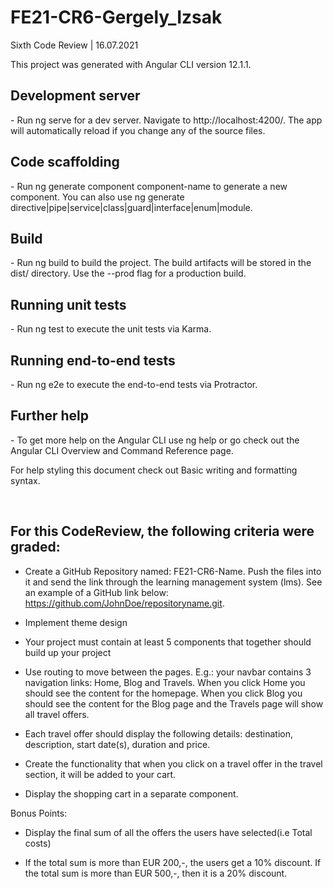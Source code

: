 <h1>FE21-CR6-Gergely_Izsak</h1>

Sixth Code Review | 16.07.2021

This project was generated with Angular CLI version 12.1.1.

<h2>Development server</h2>
 - Run ng serve for a dev server. Navigate to http://localhost:4200/. The app will automatically reload if you change any of the source files.

<h2>Code scaffolding</h2>
 - Run ng generate component component-name to generate a new component. You can also use ng generate directive|pipe|service|class|guard|interface|enum|module.

<h2>Build</h2>
 - Run ng build to build the project. The build artifacts will be stored in the dist/ directory. Use the --prod flag for a production build.

<h2>Running unit tests</h2>
 - Run ng test to execute the unit tests via Karma.

<h2>Running end-to-end tests</h2>
 - Run ng e2e to execute the end-to-end tests via Protractor.

<h2>Further help</h2>
 - To get more help on the Angular CLI use ng help or go check out the Angular CLI Overview and Command Reference page.

For help styling this document check out Basic writing and formatting syntax.

<br><h2>For this CodeReview, the following criteria were graded:</h2>
 - Create a GitHub Repository named: FE21-CR6-Name. Push the files into it and send the link through the learning management system (lms). See an example of a GitHub link below: https://github.com/JohnDoe/repositoryname.git.

 - Implement theme design

 - Your project must contain at least 5 components that together should build up your project

 - Use routing to move between the pages. E.g.: your navbar contains 3 navigation links: Home, Blog and Travels. When you click Home you should see the content for the homepage. When you click Blog you should see the content for the Blog page and the Travels page will show all travel offers.

 - Each travel offer should display the following details: destination, description, start date(s), duration and price.

 - Create the functionality that when you click on a travel offer in the travel section, it will be added to your cart.

 - Display the shopping cart in a separate component.

Bonus Points:

 - Display the final sum of all the offers the users have selected(i.e Total costs)

 - If the total sum is more than EUR 200,-, the users get a 10% discount. If the total sum is more than EUR 500,-, then it is a 20% discount.
